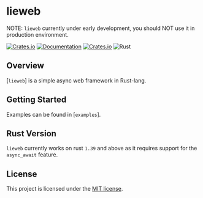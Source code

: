 lieweb
======

NOTE: `lieweb` currently under early development, you should NOT use it in production environment.

[![Crates.io](https://img.shields.io/crates/v/lieweb)](https://crates.io/crates/lieweb)
[![Documentation](https://docs.rs/lieweb/badge.svg)](https://docs.rs/lieweb)
[![Crates.io](https://img.shields.io/crates/l/lieweb)](LICENSE)
![Rust](https://github.com/zzzdong/lieweb/workflows/Rust/badge.svg)

## Overview

[`lieweb`] is a simple async web framework in Rust-lang.

## Getting Started

Examples can be found in [`examples`].

## Rust Version

`lieweb` currently works on rust `1.39` and above as it requires support for the `async_await`
feature.

## License

This project is licensed under the [MIT license](LICENSE).
